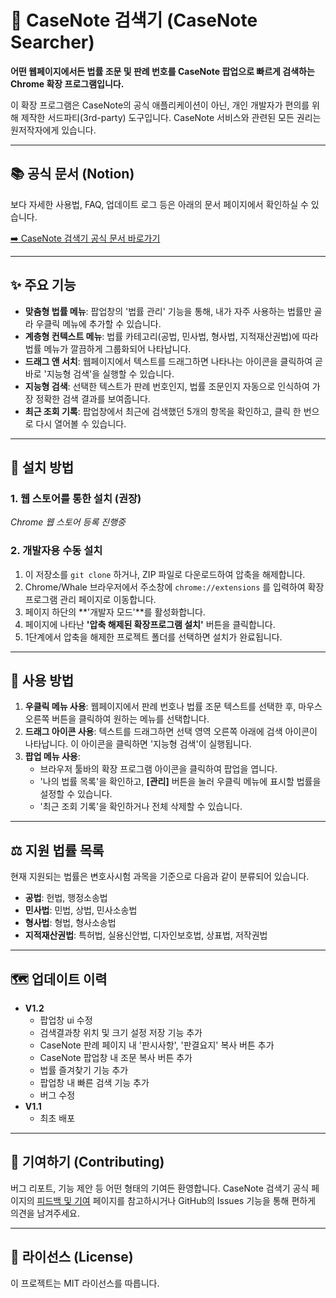 # 🔎 CaseNote 검색기 (CaseNote Searcher)

**어떤 웹페이지에서든 법률 조문 및 판례 번호를 CaseNote 팝업으로 빠르게 검색하는 Chrome 확장 프로그램입니다.**

이 확장 프로그램은 CaseNote의 공식 애플리케이션이 아닌, 개인 개발자가 편의를 위해 제작한 서드파티(3rd-party) 도구입니다. CaseNote 서비스와 관련된 모든 권리는 원저작자에게 있습니다.

---


## 📚 공식 문서 (Notion)

보다 자세한 사용법, FAQ, 업데이트 로그 등은 아래의 문서 페이지에서 확인하실 수 있습니다.

[➡️ CaseNote 검색기 공식 문서 바로가기](https://casenotesearch.notion.site/)

---

## ✨ 주요 기능

* **맞춤형 법률 메뉴**: 팝업창의 '법률 관리' 기능을 통해, 내가 자주 사용하는 법률만 골라 우클릭 메뉴에 추가할 수 있습니다.
* **계층형 컨텍스트 메뉴**: 법률 카테고리(공법, 민사법, 형사법, 지적재산권법)에 따라 법률 메뉴가 깔끔하게 그룹화되어 나타납니다.
* **드래그 앤 서치**: 웹페이지에서 텍스트를 드래그하면 나타나는 아이콘을 클릭하여 곧바로 '지능형 검색'을 실행할 수 있습니다.
* **지능형 검색**: 선택한 텍스트가 판례 번호인지, 법률 조문인지 자동으로 인식하여 가장 정확한 검색 결과를 보여줍니다.
* **최근 조회 기록**: 팝업창에서 최근에 검색했던 5개의 항목을 확인하고, 클릭 한 번으로 다시 열어볼 수 있습니다.

---

## 🚀 설치 방법

### 1. 웹 스토어를 통한 설치 (권장)

*Chrome 웹 스토어 등록 진행중*

### 2. 개발자용 수동 설치

1.  이 저장소를 `git clone` 하거나, ZIP 파일로 다운로드하여 압축을 해제합니다.
2.  Chrome/Whale 브라우저에서 주소창에 `chrome://extensions` 를 입력하여 확장 프로그램 관리 페이지로 이동합니다.
3.  페이지 하단의 **'개발자 모드'**를 활성화합니다.
4.  페이지에 나타난 **'압축 해제된 확장프로그램 설치'** 버튼을 클릭합니다.
5.  1단계에서 압축을 해제한 프로젝트 폴더를 선택하면 설치가 완료됩니다.

---

## 🔧 사용 방법

1.  **우클릭 메뉴 사용**: 웹페이지에서 판례 번호나 법률 조문 텍스트를 선택한 후, 마우스 오른쪽 버튼을 클릭하여 원하는 메뉴를 선택합니다.
2.  **드래그 아이콘 사용**: 텍스트를 드래그하면 선택 영역 오른쪽 아래에 검색 아이콘이 나타납니다. 이 아이콘을 클릭하면 '지능형 검색'이 실행됩니다.
3.  **팝업 메뉴 사용**:
    * 브라우저 툴바의 확장 프로그램 아이콘을 클릭하여 팝업을 엽니다.
    * '나의 법률 목록'을 확인하고, **[관리]** 버튼을 눌러 우클릭 메뉴에 표시할 법률을 설정할 수 있습니다.
    * '최근 조회 기록'을 확인하거나 전체 삭제할 수 있습니다.

---

## ⚖️ 지원 법률 목록

현재 지원되는 법률은 변호사시험 과목을 기준으로 다음과 같이 분류되어 있습니다.

* **공법**: 헌법, 행정소송법
* **민사법**: 민법, 상법, 민사소송법
* **형사법**: 형법, 형사소송법
* **지적재산권법**: 특허법, 실용신안법, 디자인보호법, 상표법, 저작권법

---

## 🗺️ 업데이트 이력

* **V1.2**
    * 팝업창 ui 수정
    * 검색결과창 위치 및 크기 설정 저장 기능 추가
    * CaseNote 판례 페이지 내 '판시사항', '판결요지' 복사 버튼 추가
    * CaseNote 팝업창 내 조문 복사 버튼 추가
    * 법률 즐겨찾기 기능 추가
    * 팝업창 내 빠른 검색 기능 추가
    * 버그 수정 
* **V1.1**
    * 최초 배포

---

## 🤝 기여하기 (Contributing)

버그 리포트, 기능 제안 등 어떤 형태의 기여든 환영합니다. CaseNote 검색기 공식 페이지의 [피드백 및 기여](https://casenotesearch.notion.site/2696409b0fae8073be37efa7b7c7e920) 페이지를 참고하시거나 GitHub의 Issues 기능을 통해 편하게 의견을 남겨주세요.

---

## 📜 라이선스 (License)

이 프로젝트는 MIT 라이선스를 따릅니다.